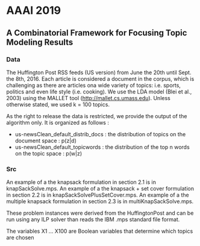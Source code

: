 # AAAI 2019
## A Combinatorial Framework for Focusing Topic Modeling Results
### Data

The Huffington Post RSS feeds (US version) from June the 20th until Sept. the 8th, 2016. Each article is considered a document in the corpus, which is challenging as there are articles ona wide variety of topics: i.e. sports, politics and even life style (i.e. cooking). We use the LDA model (Blei et al., 2003) using the MALLET tool (http://mallet.cs.umass.edu). Unless otherwise stated, we used k = 100 topics.

As the right to release the data is restricted, we provide the output of the algorithm only. It is organized as follows :

- us-newsClean_default_distrib_docs : the distribution of topics on the document space : p(z|d)
- us-newsClean_default_topicwords : the distribution of the top n words on the topic space : p(w|z)

### Src

An example of a the knapsack formulation in section 2.1 is in knapSackSolve.mps.
An example of a the knapsack + set cover formulation in section 2.2 is in knapSackSolvePlusSetCover.mps.
An example of a the multiple knapsack formulation in section 2.3 is in multiKnapSackSolve.mps.

These problem instances were derived from the HuffingtonPost and can be run using any ILP solver than reads the IBM .mps standard file format.

The variables X1 ... X100 are Boolean variables that determine which topics are chosen
